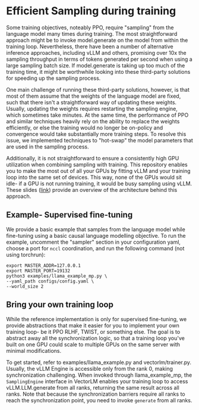 # Efficient Sampling during training

Some training objectives, noteably PPO, require "sampling" from the language model many times during training. The most straightforward approach might be to invoke model.generate on the model from within the training loop. Nevertheless, there have been a number of alternative inference approaches, including vLLM and others, promising over 10x the sampling throughput in terms of tokens generated per second when using a large sampling batch size. If model.generate is taking up too much of the training time, it might be worthwhile looking into these third-party solutions for speeding up the sampling process.

One main challenge of running these third-party solutions, however, is that most of them assume that the weights of the language model are fixed, such that there isn't a straightforward way of updating these weights. Usually, updating the weights requires restarting the sampling engine, which sometimes take minutes. At the same time, the performance of PPO and similar techniques heavily rely on the ability to replace the weights efficiently, or else the training would no longer be on-policy and convergence would take substantially more training steps. To resolve this issue, we implemented techniques to "hot-swap" the model parameters that are used in the sampling process.

Additionally, it is not straightforward to ensure a consistently high GPU utilization when combining sampling with training.
This repository enables you to make the most out of all your GPUs by fitting vLLM and your training loop into the same set of devices. This way, none of the GPUs would sit idle- if a GPU is not running training, it would be busy sampling using vLLM. These slides ([link](https://docs.google.com/presentation/d/1FCa5O8RYYkRRCAAcXhqCvomePo5fEfhjQciSteTEJ30/edit?usp=sharing)) provide an overview of the architecture behind this approach.

## Example- Supervised fine-tuning

We provide a basic example that samples from the language model while fine-tuning using a basic causal language modelling objective. To run the example, uncomment the "sampler" section in your configuration yaml, choose a port for `nccl` coordination, and run the following command (not using torchrun):

```
export MASTER_ADDR=127.0.0.1
export MASTER_PORT=19132
python3 examples/llama_example_mp.py \
--yaml_path configs/config.yaml \
--world_size 2
```

## Bring your own training loop

While the reference implementation is only for supervised fine-tuning, we provide abstractions that make it easier for you to implement your own training loop- be it PPO RLHF, TWIST, or something else. The goal is to abstract away all the synchronization logic, so that a training loop you've built on one GPU could scale to multiple GPUs on the same server with minimal modifications.

To get started, refer to examples/llama_example.py and vectorlm/trainer.py. Usually, the vLLM Engine is accessible only from the rank 0, making synchronization challenging. When invoked through llama_example_mp, the `SamplingEngine` interface in VectorLM enables your training loop to access vLLM.LLM.generate from all ranks, returning the same result across all ranks. Note that because the synchronization barriers require all ranks to reach the synchronization point, you need to invoke `generate` from all ranks.
